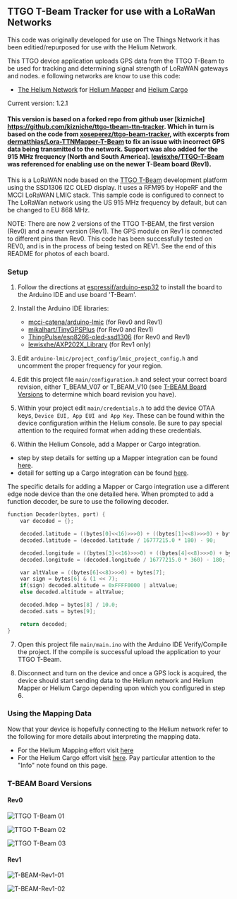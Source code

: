 <!-- ## TTGO T-Beam Tracker for The Things Network and/or The Helium Network  -->
## TTGO T-Beam Tracker for use with a LoRaWan Networks

This code was originally developed for use on The Things Network it has been editied/repurposed for use with the Helium Network.

<!-- Uploads GPS data from the TTGO T-Beam to [The Things Network](https://www.thethingsnetwork.org) (TTN) and [TTN Mapper](https://ttnmapper.org) for tracking and determining signal strength of LoRaWAN gateways and nodes.
-->
This TTGO device application uploads GPS data from the TTGO T-Beam to be used for tracking and determining signal strength of LoRaWAN gateways and nodes. e following networks are know to use this code:
- [The Helium Network](https://www.helium.com) for [Helium Mapper](https://mappers.helium.com/) and [Helium Cargo](https://cargo.helium.com/)

Current version: 1.2.1

#### This version is based on a forked repo from github user [kizniche] https://github.com/kizniche/ttgo-tbeam-ttn-tracker. Which in turn is based on the code from [xoseperez/ttgo-beam-tracker](https://github.com/xoseperez/ttgo-beam-tracker), with excerpts from [dermatthias/Lora-TTNMapper-T-Beam](https://github.com/dermatthias/Lora-TTNMapper-T-Beam) to fix an issue with incorrect GPS data being transmitted to the network. Support was also added for the 915 MHz frequency (North and South America). [lewisxhe/TTGO-T-Beam](https://github.com/lewisxhe/TTGO-T-Beam) was referenced for enabling use on the newer T-Beam board (Rev1).

This is a LoRaWAN node based on the [TTGO T-Beam](https://github.com/LilyGO/TTGO-T-Beam) development platform using the SSD1306 I2C OLED display.
It uses a RFM95 by HopeRF and the MCCI LoRaWAN LMIC stack. This sample code is configured to connect to The LoRaWan network using the US 915 MHz frequency by default, but can be changed to EU 868 MHz.

NOTE: There are now 2 versions of the TTGO T-BEAM, the first version (Rev0) and a newer version (Rev1). The GPS module on Rev1 is connected to different pins than Rev0. This code has been successfully tested on REV0, and is in the process of being tested on REV1. See the end of this README for photos of each board.

### Setup

1. Follow the directions at [espressif/arduino-esp32](https://github.com/espressif/arduino-esp32) to install the board to the Arduino IDE and use board 'T-Beam'.

2. Install the Arduino IDE libraries:

   * [mcci-catena/arduino-lmic](https://github.com/mcci-catena/arduino-lmic) (for Rev0 and Rev1)
   * [mikalhart/TinyGPSPlus](https://github.com/mikalhart/TinyGPSPlus) (for Rev0 and Rev1)
   * [ThingPulse/esp8266-oled-ssd1306](https://github.com/ThingPulse/esp8266-oled-ssd1306) (for Rev0 and Rev1)
   * [lewisxhe/AXP202X_Library](https://github.com/lewisxhe/AXP202X_Library) (for Rev1 only)

3. Edit ```arduino-lmic/project_config/lmic_project_config.h``` and uncomment the proper frequency for your region.

4. Edit this project file ```main/configuration.h``` and select your correct board revision, either T_BEAM_V07 or T_BEAM_V10 (see [T-BEAM Board Versions](#t-beam-board-versions) to determine which board revision you have).

5. Within your project edit ```main/credentials.h``` to add the device OTAA keys, ```Device EUI, App EUI and App Key```. These can be found within the device configuration within the Helium console. Be sure to pay special attention to the required format when adding these credentials.

6. Within the Helium Console, add a Mapper or Cargo integration.
- step by step details for setting up a Mapper integration can be found [here](https://docs.helium.com/use-the-network/coverage-mapping/mappers-quickstart/#mappers-quickstart).
- detail for setting up a Cargo integration can be found [here](https://docs.helium.com/use-the-network/console/integrations/cargo).

The specific details for adding a Mapper or Cargo integration use a different edge node device than the one detailed here. When prompted to add a function decoder, be sure to use the following decoder.

```C
function Decoder(bytes, port) {
    var decoded = {};

    decoded.latitude = ((bytes[0]<<16)>>>0) + ((bytes[1]<<8)>>>0) + bytes[2];
    decoded.latitude = (decoded.latitude / 16777215.0 * 180) - 90;

    decoded.longitude = ((bytes[3]<<16)>>>0) + ((bytes[4]<<8)>>>0) + bytes[5];
    decoded.longitude = (decoded.longitude / 16777215.0 * 360) - 180;

    var altValue = ((bytes[6]<<8)>>>0) + bytes[7];
    var sign = bytes[6] & (1 << 7);
    if(sign) decoded.altitude = 0xFFFF0000 | altValue;
    else decoded.altitude = altValue;

    decoded.hdop = bytes[8] / 10.0;
    decoded.sats = bytes[9];

    return decoded;
}
```

7. Open this project file ```main/main.ino``` with the Arduino IDE Verify/Compile the project. If the compile is successful upload the application to your TTGO T-Beam.

8. Disconnect and turn on the device and once a GPS lock is acquired, the device should start sending data to the Helium network and Helium Mapper or Helium Cargo depending upon which you configured in step 6.


### Using the Mapping Data

Now that your device is hopefully connecting to the Helium network refer to the following for more details about interpreting the mapping data.
- For the Helium Mapping effort visit [here](https://docs.helium.com/use-the-network/coverage-mapping)
- For the Helium Cargo effort visit [here](https://docs.helium.com/use-the-network/console/integrations/cargo). Pay particular attention to the "Info" note found on this page.


### T-BEAM Board Versions

#### Rev0

![TTGO T-Beam 01](img/TTGO-TBeam-01.jpg)

![TTGO T-Beam 02](img/TTGO-TBeam-02.jpg)

![TTGO T-Beam 03](img/TTGO-TBeam-03.jpg)

#### Rev1

![T-BEAM-Rev1-01](img/T-BEAM-Rev1-01.jpg)

![T-BEAM-Rev1-02](img/T-BEAM-Rev1-02.jpg)
